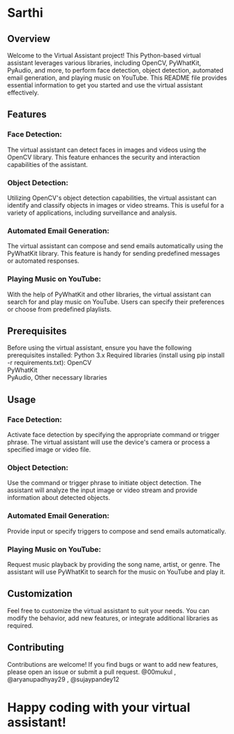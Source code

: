 # Sarthi
## Overview
Welcome to the Virtual Assistant project! This Python-based virtual assistant leverages various libraries, including OpenCV, PyWhatKit, PyAudio, and more, to perform face detection, object detection, automated email generation, and playing music on YouTube. This README file provides essential information to get you started and use the virtual assistant effectively.

## Features
### Face Detection: 
The virtual assistant can detect faces in images and videos using the OpenCV library. This feature enhances the security and interaction capabilities of the assistant.

### Object Detection: 
Utilizing OpenCV's object detection capabilities, the virtual assistant can identify and classify objects in images or video streams. This is useful for a variety of applications, including surveillance and analysis.

### Automated Email Generation: 
The virtual assistant can compose and send emails automatically using the PyWhatKit library. This feature is handy for sending predefined messages or automated responses.

### Playing Music on YouTube: 
With the help of PyWhatKit and other libraries, the virtual assistant can search for and play music on YouTube. Users can specify their preferences or choose from predefined playlists.

## Prerequisites
Before using the virtual assistant, ensure you have the following prerequisites installed:
Python 3.x
Required libraries (install using pip install -r requirements.txt):
OpenCV <br>
PyWhatKit <br>
PyAudio, 
Other necessary libraries

## Usage
### Face Detection:
Activate face detection by specifying the appropriate command or trigger phrase.
The virtual assistant will use the device's camera or process a specified image or video file.

### Object Detection:
Use the command or trigger phrase to initiate object detection.
The assistant will analyze the input image or video stream and provide information about detected objects.

### Automated Email Generation:
Provide input or specify triggers to compose and send emails automatically.

### Playing Music on YouTube:
Request music playback by providing the song name, artist, or genre.
The assistant will use PyWhatKit to search for the music on YouTube and play it.

## Customization
Feel free to customize the virtual assistant to suit your needs. You can modify the behavior, add new features, or integrate additional libraries as required.

## Contributing
Contributions are welcome! If you find bugs or want to add new features, please open an issue or submit a pull request.
@00mukul , @aryanupadhyay29 , @sujaypandey12

# Happy coding with your virtual assistant!
